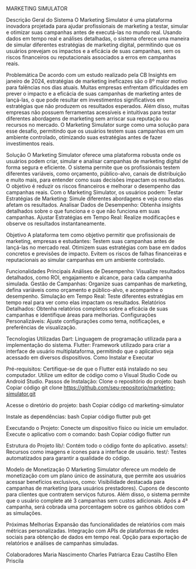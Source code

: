 MARKETING SIMULATOR


Descrição Geral do Sistema
O Marketing Simulator é uma plataforma inovadora projetada para ajudar profissionais de marketing a testar, simular e otimizar suas campanhas antes de executá-las no mundo real. Usando dados em tempo real e análises detalhadas, o sistema oferece uma maneira de simular diferentes estratégias de marketing digital, permitindo que os usuários prevejam os impactos e a eficácia de suas campanhas, sem os riscos financeiros ou reputacionais associados a erros em campanhas reais.


Problemática
De acordo com um estudo realizado pela CB Insights em janeiro de 2024, estratégias de marketing ineficazes são o 8º maior motivo para falências nos dias atuais. Muitas empresas enfrentam dificuldades em prever o impacto e a eficácia de suas campanhas de marketing antes de lançá-las, o que pode resultar em investimentos significativos em estratégias que não produzem os resultados esperados. Além disso, muitas empresas não possuem ferramentas acessíveis e intuitivas para testar diferentes abordagens de marketing sem arriscar sua reputação ou recursos no mercado. O Marketing Simulator surge como uma solução para esse desafio, permitindo que os usuários testem suas campanhas em um ambiente controlado, otimizando suas estratégias antes de fazer investimentos reais.


Solução
O Marketing Simulator oferece uma plataforma robusta onde os usuários podem criar, simular e analisar campanhas de marketing digital de forma segura e eficiente. O sistema permite que os profissionais testem diferentes variáveis, como orçamento, público-alvo, canais de distribuição e muito mais, para entender como suas decisões impactam os resultados. O objetivo é reduzir os riscos financeiros e melhorar o desempenho das campanhas reais.
Com o Marketing Simulator, os usuários podem:
Testar Estratégias de Marketing: Simule diferentes abordagens e veja como elas afetam os resultados.
Analisar Dados de Desempenho: Obtenha insights detalhados sobre o que funciona e o que não funciona em suas campanhas.
Ajustar Estratégias em Tempo Real: Realize modificações e observe os resultados instantaneamente.


Objetivo
A plataforma tem como objetivo permitir que profissionais de marketing, empresas e estudantes:
Testem suas campanhas antes de lançá-las no mercado real.
Otimizem suas estratégias com base em dados concretos e previsões de impacto.
Evitem os riscos de falhas financeiras e reputacionais ao simular campanhas em um ambiente controlado.


Funcionalidades Principais
Análises de Desempenho: Visualize resultados detalhados, como ROI, engajamento e alcance, para cada campanha simulada.
Gestão de Campanhas: Organize suas campanhas de marketing, defina variáveis como orçamento e público-alvo, e acompanhe o desempenho.
Simulação em Tempo Real: Teste diferentes estratégias em tempo real para ver como elas impactam os resultados.
Relatórios Detalhados: Obtenha relatórios completos sobre a eficácia de suas campanhas e identifique áreas para melhorias.
Configurações Personalizáveis: Ajuste configurações como tema, notificações, e preferências de visualização.


Tecnologias Utilizadas
Dart: Linguagem de programação utilizada para a implementação do sistema.
Flutter: Framework utilizado para criar a interface de usuário multiplataforma, permitindo que o aplicativo seja acessado em diversos dispositivos.
Como Instalar e Executar


Pré-requisitos:
Certifique-se de que o Flutter está instalado no seu computador.
Utilize um editor de código como o Visual Studio Code ou Android Studio.
Passos de Instalação:
Clone o repositório do projeto:
bash
Copiar código
git clone https://github.com/seu-repositorio/marketing-simulator.git


Acesse o diretório do projeto:
bash
Copiar código
cd marketing-simulator


Instale as dependências:
bash
Copiar código
flutter pub get


Executando o Projeto:
Conecte um dispositivo físico ou inicie um emulador.
Execute o aplicativo com o comando:
bash
Copiar código
flutter run


Estrutura do Projeto
lib/: Contém todo o código fonte do aplicativo.
assets/: Recursos como imagens e ícones para a interface de usuário.
test/: Testes automatizados para garantir a qualidade do código.


Modelo de Monetização
O Marketing Simulator oferece um modelo de monetização com um plano único de assinatura, que permite aos usuários acessar benefícios exclusivos, como:
Visibilidade destacada para campanhas de marketing (para usuários prestadores).
Cupons de desconto para clientes que contratem serviços futuros.
Além disso, o sistema permite que o usuário complete até 3 campanhas sem custos adicionais. Após a 4ª campanha, será cobrada uma porcentagem sobre os ganhos obtidos com as simulações.


Próximas Melhorias
Expansão das funcionalidades de relatórios com mais métricas personalizadas.
Integração com APIs de plataformas de redes sociais para obtenção de dados em tempo real.
Opção para exportação de relatórios e análises de campanhas simuladas.


Colaboradores
Maria Nascimento
Charles Patriarca
Ezau Castilho
Ellen Priscila

